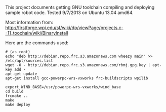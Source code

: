 This project documents getting GNU toolchain compiling and deploying sample robot code.  Tested 9/7/2013 on Ubuntu 13.04 amd64.

Most information from:
    http://firstforge.wpi.edu/sf/wiki/do/viewPage/projects.c--11_toochain/wiki/BinaryInstall


Here are the commands used:


    # (as root)
    echo "deb http://debian.repo.frc.s3.amazonaws.com wheezy main" >> /etc/apt/sources.list
    wget -O - http://debian.repo.frc.s3.amazonaws.com/rbmj.gpg.key | apt-key add -
    apt-get update
    apt-get install gcc-powerpc-wrs-vxworks frc-buildscripts wpilib

    export WIND_BASE=/usr/powerpc-wrs-vxworks/wind_base
    cd build
    frcmake ..
    make
    make deploy

